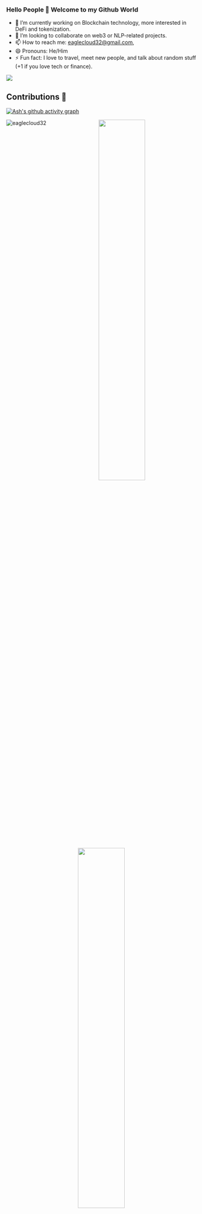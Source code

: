 ### Hello People 👋 Welcome to my Github World

<!--
**eaglecloud32/eaglecloud32** is a ✨ _special_ ✨ repository because its `README.md` (this file) appears on your GitHub profile.

Here are some ideas to get you started: -->

- 🔭 I’m currently working on Blockchain technology, more interested in DeFi and tokenization.
- 👯 I’m looking to collaborate on web3 or NLP-related projects.
- 📫 How to reach me: eaglecloud32@gmail.com, 
- 😄 Pronouns: He/Him
- ⚡ Fun fact: I love to travel, meet new people, and talk about random stuff (+1 if you love tech or finance).


![](https://komarev.com/ghpvc/?username=eaglecloud32&color=blueviolet&style=flat)

 ## Contributions 💪
[![Ash's github activity graph](https://github-readme-activity-graph.vercel.app/graph?username=eaglecloud32&bg_color=000000&color=4c9e65&line=569e4c&point=403d3d&area=true&hide_border=true)](https://github.com/ashutosh00710/github-readme-activity-graph)


<p>
  <img align="left" src="https://github-readme-stats.vercel.app/api/top-langs?username=eaglecloud32&theme=prussian&show_icons=true&count_private=true&hide_border=true" alt="eaglecloud32" />
</p>

<p align="center">
  <img width="49.5%" src="https://github-readme-stats.vercel.app/api/?username=eaglecloud32&theme=prussian&show_icons=true&count_private=true&hide_border=true" />
    <img width="49.5%" src="http://github-readme-streak-stats.herokuapp.com?user=eaglecloud32&theme=prussian&hide_border=true" />
</p>




<h3>Connect with me on: </h3>
<p align="center">

<a href = "https://www.linkedin.com/in/aswin-kumar-7399971b3/"><img src="https://img.icons8.com/fluent/48/000000/linkedin.png"/></a>
<a href = "https://twitter.com/eaglecloud32"><img src="https://img.icons8.com/fluent/48/000000/twitter.png"/></a>
<!--<a href = "https://www.instagram.com/anshuladitya_/"><img src="https://img.icons8.com/fluent/48/000000/instagram-new.png"/></a> -->

</p>
